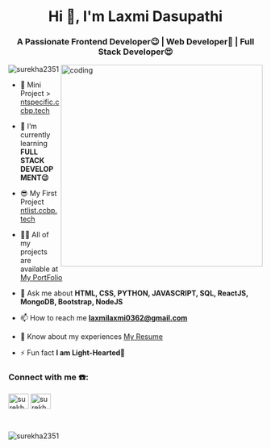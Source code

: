 
<h1 align="center">Hi 👋, I'm Laxmi Dasupathi</h1>
<h3 align="center">A Passionate Frontend Developer😉 | Web Developer🤗 | Full Stack Developer😍</h3>
<img align ="right" width="400" alt="coding" src="https://cdn.dribbble.com/users/17707/screenshots/2413754/rrr.gif"

<p align="left"> <img src="https://komarev.com/ghpvc/?username=surekha2351&label=Profile%20views&color=0e75b6&style=flat" alt="surekha2351" /> </p>

- 🔭 Mini Project > [ntspecific.ccbp.tech](ntspecific.ccbp.tech)

- 🌱 I’m currently learning **FULL STACK DEVELOPMENT😉**

- 😎 My First Project [ntlist.ccbp.tech](ntlist.ccbp.tech)

- 👨‍💻 All of my projects are available at [My PortFolio](myportfolio.ccbp.tech)

- 💬 Ask me about **HTML, CSS, PYTHON, JAVASCRIPT, SQL, ReactJS, MongoDB, Bootstrap, NodeJS**

- 📫 How to reach me **laxmilaxmi0362@gmail.com**

- 📄 Know about my experiences [My Resume](https://drive.google.com/file/d/1ij37YH7-E-C7D4r9plOIHqtROZm-P3MF/view)

- ⚡ Fun fact **I am Light-Hearted💞**

<h3 align="left">Connect with me ☎️:</h3>
<p align="left">
<a href="https://www.linkedin.com/in/laxmi-dasupathi-a1ab30247/" target="blank"><img align="center" src="https://raw.githubusercontent.com/rahuldkjain/github-profile-readme-generator/master/src/images/icons/Social/linked-in-alt.svg" alt="surekha yerrabatti" height="30" width="40" /></a>
<a href="https://www.instagram.com/laxmidasupathi?igsh=MXZheXA0ZWwycG40OQ==" target="blank"><img align="center" src="https://raw.githubusercontent.com/rahuldkjain/github-profile-readme-generator/master/src/images/icons/Social/instagram.svg" alt="surekha_yerrabatti2351" height="30" width="40" /></a>
</p>
<br/>

<p><img align="left" src="https://github-readme-stats.vercel.app/api/top-langs?username=surekha2351&show_icons=true&locale=en&layout=compact" alt="surekha2351" /></p>
